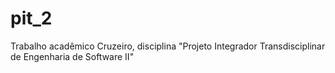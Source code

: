 # pit_2
 Trabalho acadêmico Cruzeiro, disciplina "Projeto Integrador Transdisciplinar de Engenharia de Software II"
